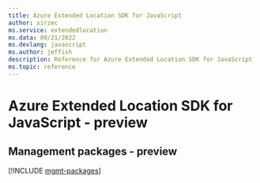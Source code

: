 ```yaml
---
title: Azure Extended Location SDK for JavaScript
author: xirzec
ms.service: extendedlocation
ms.data: 09/21/2022
ms.devlang: javascript
ms.author: jeffish
description: Reference for Azure Extended Location SDK for JavaScript
ms.topic: reference
---
```

# Azure Extended Location SDK for JavaScript - preview

## Management packages - preview
[!INCLUDE [mgmt-packages](extended-location-mgmt-index.md)]